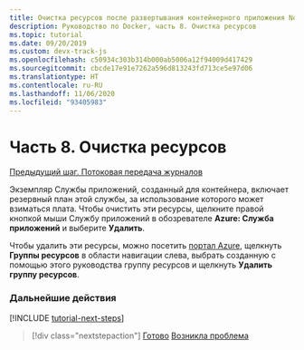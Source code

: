 ```yaml
---
title: Очистка ресурсов после развертывания контейнерного приложения Node.js с помощью Visual Studio Code
description: Руководство по Docker, часть 8. Очистка ресурсов
ms.topic: tutorial
ms.date: 09/20/2019
ms.custom: devx-track-js
ms.openlocfilehash: c50934c303b314b000ab5006a12f94009d417429
ms.sourcegitcommit: cbcde17e91e7262a596d813243fd713ce5e97d06
ms.translationtype: HT
ms.contentlocale: ru-RU
ms.lasthandoff: 11/06/2020
ms.locfileid: "93405983"
---
```

# <a name="part-8-clean-up-resources"></a>Часть 8. Очистка ресурсов

[Предыдущий шаг. Потоковая передача журналов](tutorial-vscode-docker-node-07.md)

Экземпляр Службы приложений, созданный для контейнера, включает резервный план этой службы, за использование которого может взиматься плата. Чтобы очистить эти ресурсы, щелкните правой кнопкой мыши Службу приложений в обозревателе **Azure: Служба приложений** и выберите **Удалить**.

Чтобы удалить эти ресурсы, можно посетить [портал Azure](https://portal.azure.com), щелкнуть **Группы ресурсов** в области навигации слева, выбрать созданную с помощью этого руководства группу ресурсов и щелкнуть **Удалить группу ресурсов**.

### <a name="next-steps"></a>Дальнейшие действия

[!INCLUDE [tutorial-next-steps](includes/tutorial-next-steps.md)]

> [!div class="nextstepaction"]
> [Готово](./how-to/deploy-containers.md) [Возникла проблема](https://www.research.net/r/PWZWZ52?tutorial=node-deployment-docker-extension&step=clean-up-resources)